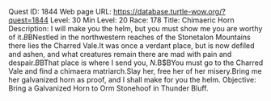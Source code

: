 Quest ID: 1844
Web page URL: https://database.turtle-wow.org/?quest=1844
Level: 30
Min Level: 20
Race: 178
Title: Chimaeric Horn
Description: I will make you the helm, but you must show me you are worthy of it.$B$BNestled in the northwestern reaches of the Stonetalon Mountains there lies the Charred Vale.It was once a verdant place, but is now defiled and ashen, and what creatures remain there are mad with pain and despair.$B$BThat place is where I send you, $N.$B$BYou must go to the Charred Vale and find a chimaera matriarch.Slay her, free her of her misery.Bring me her galvanized horn as proof, and I shall make for you the helm. 
Objective: Bring a Galvanized Horn to Orm Stonehoof in Thunder Bluff.
